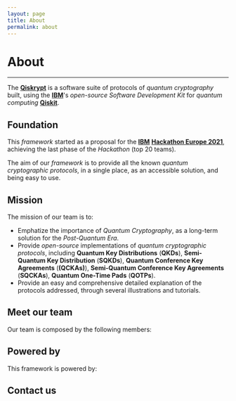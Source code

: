 ```yaml
---
layout: page
title: About
permalink: about
---
```


# **About**

***

The [**Qiskrypt**](https://qiskrypt.github.io/) is a software suite of protocols of _quantum cryptography_ built, using the [**IBM**](https://www.ibm.com/)'s _open-source_ _Software Development Kit_ for _quantum computing_ [**Qiskit**](https://qiskit.org/).

## Foundation

This _framework_ started as a proposal for the [**IBM**](https://www.ibm.com/) [**Hackathon Europe 2021**](https://qiskithackathoneurope.bemyapp.com/), achieving the last phase of the _Hackathon_ (top 20 teams).

The aim of our _framework_ is to provide all the known _quantum cryptographic protocols_, in a single place, as an accessible solution, and being easy to use.

## Mission

The mission of our team is to:
* Emphatize the importance of _Quantum Cryptography_, as a long-term solution for the _Post-Quantum Era_.
* Provide _open-source_ implementations of _quantum cryptographic protocols_, including **Quantum Key Distributions** (**QKDs**), **Semi-Quantum Key Distribution** (**SQKDs**), **Quantum Conference Key Agreements** (**(QCKAs)**), **Semi-Quantum Conference Key Agreements** (**SQCKAs**), **Quantum One-Time Pads** (**QOTPs**).
* Provide an easy and comprehensive detailed explanation of the protocols addressed, through several illustrations and tutorials.

## Meet our team

Our team is composed by the following members:

## Powered by

This framework is powered by:

## Contact us